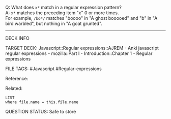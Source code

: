 Q: What does `x*` match in a regular expression pattern?  
A: `x*` matches the preceding item "x" 0 or more times.  
For example, `/bo*/` matches "boooo" in "A ghost booooed" and "b" in "A bird warbled", but nothing in "A goat grunted".
<!--ID: 1693833350908-->

---

DECK INFO

TARGET DECK: Javascript::Regular expressions::AJREM - Anki javascript regular expressions - mozilla::Part I - Introduction::Chapter 1 - Regular expressions

FILE TAGS: #Javascript #Regular-expressions

Reference:

Related:

```dataview
LIST
where file.name = this.file.name
```



QUESTION STATUS: Safe to store